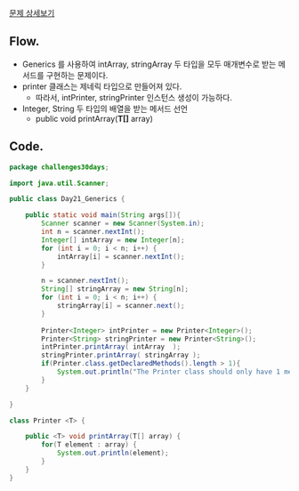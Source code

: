 [문제 상세보기](https://www.hackerrank.com/challenges/30-generics/problem?isFullScreen=true)

## Flow.

- Generics 를 사용하여 intArray, stringArray 두 타입을 모두 매개변수로 받는 메서드를 구현하는 문제이다.
- printer 클래스는 제네릭 타입으로 만들어져 있다.
    - 따라서, intPrinter, stringPrinter 인스턴스 생성이 가능하다.
- Integer, String 두 타입의 배열을 받는 메서드 선언
    - public **<T>** void printArray(**T[]** array)

## Code.

```java
package challenges30days;

import java.util.Scanner;

public class Day21_Generics {

	public static void main(String args[]){
        Scanner scanner = new Scanner(System.in);
        int n = scanner.nextInt();
        Integer[] intArray = new Integer[n];
        for (int i = 0; i < n; i++) {
            intArray[i] = scanner.nextInt();
        }

        n = scanner.nextInt();
        String[] stringArray = new String[n];
        for (int i = 0; i < n; i++) {
            stringArray[i] = scanner.next();
        }
        
        Printer<Integer> intPrinter = new Printer<Integer>();
        Printer<String> stringPrinter = new Printer<String>();
        intPrinter.printArray( intArray  );
        stringPrinter.printArray( stringArray );
        if(Printer.class.getDeclaredMethods().length > 1){
            System.out.println("The Printer class should only have 1 method named printArray.");
        }
    } 

}

class Printer <T> {

	public <T> void printArray(T[] array) {
		for(T element : array) {
			System.out.println(element);
		}
	}
}
```
